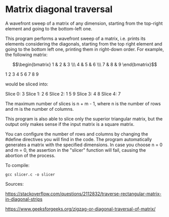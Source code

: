 # Matrix diagonal traversal
A wavefront sweep of a matrix of any dimension, starting from the top-right element and going to the bottom-left one.

This program performs a wavefront sweep of a matrix, i.e. prints its elements
considering the diagonals, starting from the top right element and going to
the bottom left one, printing them in right-down order.
For example, the following matrix:
```math
\begin{bmatrix} 1 & 2 & 3 \\\ 4 & 5 & 6 \\\ 7 & 8 & 9 \end{bmatrix}
```
  1   2   3
  4   5   6
  7   8   9
  
would be sliced into:
 
Slice 0: 3
Slice 1: 2 6
Slice 2: 1 5 9
Slice 3: 4 8
Slice 4: 7
 
The maximum number of slices is n + m - 1, where n is the number of rows and m is the
number of columns.
 
This program is also able to slice only the superior triangular matrix, but the output
only makes sense if the input matrix is a square matrix.
 
You can configure the number of rows and columns by changing the #define directives
you will find in the code. The program automatically generates a matrix with the
specified dimensions. In case you choose n = 0 and m = 0, the assertion in the
"slicer" function will fail, causing the abortion of the process.
 
To compile:
``` 
gcc slicer.c -o slicer
```
 
Sources:
 
https://stackoverflow.com/questions/2112832/traverse-rectangular-matrix-in-diagonal-strips
 
https://www.geeksforgeeks.org/zigzag-or-diagonal-traversal-of-matrix/
 

